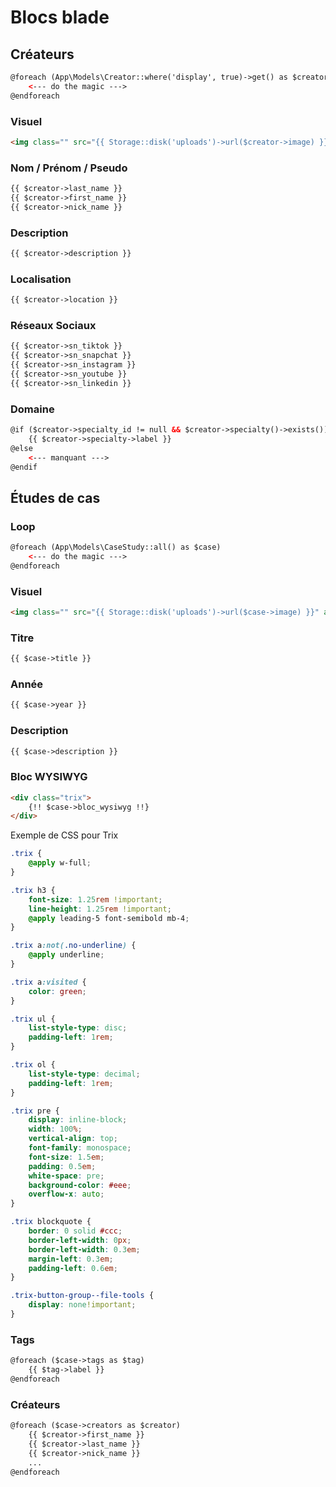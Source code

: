
# __Blocs blade__

## Créateurs
```html
@foreach (App\Models\Creator::where('display', true)->get() as $creator)
    <--- do the magic --->
@endforeach
```

### Visuel
```html
<img class="" src="{{ Storage::disk('uploads')->url($creator->image) }}" alt="">
```

### Nom / Prénom / Pseudo
```html
{{ $creator->last_name }}
{{ $creator->first_name }}
{{ $creator->nick_name }}
```

### Description
```html
{{ $creator->description }}
```

### Localisation
```html
{{ $creator->location }}
```

### Réseaux Sociaux
```html
{{ $creator->sn_tiktok }}
{{ $creator->sn_snapchat }}
{{ $creator->sn_instagram }}
{{ $creator->sn_youtube }}
{{ $creator->sn_linkedin }}
```

### Domaine
```html
@if ($creator->specialty_id != null && $creator->specialty()->exists())
    {{ $creator->specialty->label }}
@else
    <--- manquant --->
@endif
```


## Études de cas

### Loop
```html
@foreach (App\Models\CaseStudy::all() as $case)
    <--- do the magic --->
@endforeach
```

### Visuel
```html
<img class="" src="{{ Storage::disk('uploads')->url($case->image) }}" alt="">
```
    
### Titre
```html
{{ $case->title }}
```
    
### Année
```html
{{ $case->year }}
```
    
### Description
```html
{{ $case->description }}
```

### Bloc WYSIWYG
```html
<div class="trix">
    {!! $case->bloc_wysiwyg !!}
</div>
```

Exemple de CSS pour Trix
```css
.trix {
    @apply w-full;
}

.trix h3 {
    font-size: 1.25rem !important;
    line-height: 1.25rem !important;
    @apply leading-5 font-semibold mb-4;
}

.trix a:not(.no-underline) {
    @apply underline;
}

.trix a:visited {
    color: green;
}

.trix ul {
    list-style-type: disc;
    padding-left: 1rem;
}

.trix ol {
    list-style-type: decimal;
    padding-left: 1rem;
}

.trix pre {
    display: inline-block;
    width: 100%;
    vertical-align: top;
    font-family: monospace;
    font-size: 1.5em;
    padding: 0.5em;
    white-space: pre;
    background-color: #eee;
    overflow-x: auto;
}

.trix blockquote {
    border: 0 solid #ccc;
    border-left-width: 0px;
    border-left-width: 0.3em;
    margin-left: 0.3em;
    padding-left: 0.6em;
}

.trix-button-group--file-tools {
    display: none!important;
}
```

### Tags
```html
@foreach ($case->tags as $tag)
    {{ $tag->label }}
@endforeach
```

### Créateurs
```html
@foreach ($case->creators as $creator)
    {{ $creator->first_name }}
    {{ $creator->last_name }}
    {{ $creator->nick_name }}
    ...
@endforeach
```
